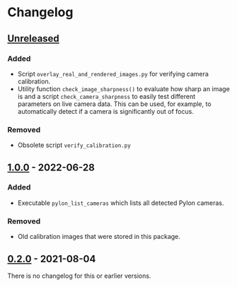 # Changelog

## [Unreleased]
### Added
- Script `overlay_real_and_rendered_images.py` for verifying camera calibration.
- Utility function `check_image_sharpness()` to evaluate how sharp an image is and a
  script `check_camera_sharpness` to easily test different parameters on live camera
  data.  This can be used, for example, to automatically detect if a camera is
  significantly out of focus.

### Removed
- Obsolete script `verify_calibration.py`

## [1.0.0] - 2022-06-28
### Added
- Executable `pylon_list_cameras` which lists all detected Pylon cameras.

### Removed
- Old calibration images that were stored in this package.


## [0.2.0] - 2021-08-04

There is no changelog for this or earlier versions.


[Unreleased]: https://github.com/open-dynamic-robot-initiative/trifinger_cameras/compare/v1.0.0...HEAD
[1.0.0]: https://github.com/open-dynamic-robot-initiative/trifinger_cameras/compare/v0.2.0...v1.0.0
[0.2.0]: https://github.com/open-dynamic-robot-initiative/trifinger_cameras/releases/tag/v0.2.0
